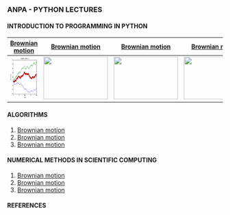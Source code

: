 ### ANPA - PYTHON LECTURES


#### INTRODUCTION TO PROGRAMMING IN PYTHON

| [Brownian motion](sample/brownian.md) | [Brownian motion](sample/brownian.md) | [Brownian motion](sample/brownian.md)  | [Brownian motion](sample/brownian.md) |
| --- | --- | --- | --- |
|<img src = "/sample/output_8_0.png" width="150" height="100" /> | <img src = "/sample/output_25_0.pn" width="150" height="100" />  |<img src = "/sample/output_29_0.pn" width="150" height="100" /> | <img src = "/sample/output_40_0.pn" width="150" height="100" />| 


#### ALGORITHMS

1. [Brownian motion](sample/brownian.md)
2. [Brownian motion](sample/brownian.md)
3. [Brownian motion](sample/brownian.md)




#### NUMERICAL METHODS IN SCIENTIFIC COMPUTING

1. [Brownian motion](sample/brownian.md)
2. [Brownian motion](sample/brownian.md)
3. [Brownian motion](sample/brownian.md)


#### REFERENCES
